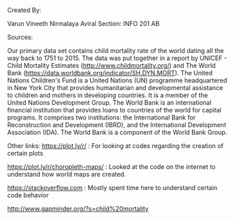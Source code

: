 Created By:

Varun
Vineeth
Nirmalaya
Aviral
Section: INFO 201 AB

Sources:

Our primary data set contains child mortality rate of the world dating all the way back to 1751 to 2015. 
The data was put together in a report by UNICEF - Child Mortality Estimates (http://www.childmortality.org/)
and The World Bank (https://data.worldbank.org/indicator/SH.DYN.MORT).
The United Nations Children's Fund is a United Nations (UN) programme headquartered in New York City 
that provides humanitarian and developmental assistance to children and mothers in developing countries. 
It is a member of the United Nations Development Group. The World Bank is an international financial institution 
that provides loans to countries of the world for capital programs. It comprises two institutions: the International 
Bank for Reconstruction and Development (IBRD), and the International Development Association (IDA). 
The World Bank is a component of the World Bank Group.


Other links:
https://plot.ly/r/ : For looking at codes regarding the creation of certain plots

https://plot.ly/r/choropleth-maps/ : Looked at the code on the internet to understand how world maps
                                    are created.
                                    
https://stackoverflow.com : Mostly spent time here to understand certain code behavior 

http://www.gapminder.org/?s=child%20mortality

